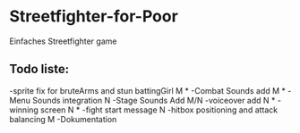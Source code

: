 # Streetfighter-for-Poor
Einfaches Streetfighter game


## Todo liste:

-sprite fix for bruteArms and stun battingGirl M *
-Combat Sounds add M *
-Menu Sounds integration N
-Stage Sounds Add M/N
-voiceover add N *
-winning screen N *
-fight start message N 
-hitbox positioning and attack balancing M
-Dokumentation